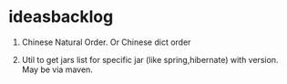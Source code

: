 # ideasbacklog
1. Chinese Natural Order. Or Chinese dict order

2. Util to get jars list for specific jar (like spring,hibernate) with version. May be via maven.
